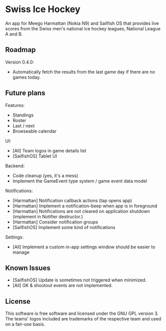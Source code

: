 Swiss Ice Hockey
================
An app for Meego Harmattan (Nokia N9) and Sailfish OS that provides live scores
from the Swiss men's national ice hockey leagues, National League A and B.

Roadmap
-------
Version 0.4.0:
* Automatically fetch the results from the last game day if there are no games
  today.

Future plans
------------
Features:
* Standings
* Roster
* Last / next
* Browseable calendar

UI:
* [All] Team logos in game details list
* [SailfishOS] Tablet UI

Backend:
* Code cleanup (yes, it's a mess)
* Implement the GameEvent type system / game event data model

Notifications:
* [Harmattan] Notification callback actions (tap opens app)
* [Harmattan] Implement a notification-beep when app is in foreground
* [Harmattan] Notifications are not cleared on application shutdown (implement
  in Notifier destructor.)
* [Harmattan] Consider notification groups
* [SailfishOS] Implement some kind of notifications

Settings:
* [All] Implement a custom in-app settings window should be easier to manage

Known Issues
------------
* [SailfishOS] Update is sometimes not triggered when minimized.
* [All] GK & shootout events are not implemented.

License
-------
This software is free software and licensed under the GNU GPL version 3. The 
teams' logos included are trademarks of the respective team and used on a 
fair-use basis.


